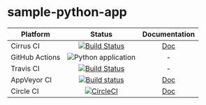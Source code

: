 # sample-python-app

| Platform      |  Status       | Documentation     |
| ------------- |:-------------:|:-----------------:|
| Cirrus CI     | [![Build Status](https://api.cirrus-ci.com/github/shaman-scheduler/sample-python-app.svg)](https://cirrus-ci.com/github/shaman-scheduler/sample-python-app) | [Doc](https://cirrus-ci.org/examples/#junit)
| GitHub Actions | ![Python application](https://github.com/shaman-scheduler/sample-python-app/workflows/Python%20application/badge.svg) | -
| Travis CI     | [![Build Status](https://travis-ci.org/shaman-scheduler/sample-python-app.svg?branch=master)](https://travis-ci.org/shaman-scheduler/sample-python-app) | -
| AppVeyor CI   | [![Build status](https://ci.appveyor.com/api/projects/status/jet8xsjjidwawsdh/branch/master?svg=true)](https://ci.appveyor.com/project/ligurio/sample-python-app/branch/master) | [Doc](https://www.appveyor.com/docs/running-tests/#uploading-xml-test-results)
| Circle CI     | [![CircleCI](https://circleci.com/gh/shaman-scheduler/sample-python-app.svg?style=svg)](https://circleci.com/gh/shaman-scheduler/sample-python-app) | [Doc](https://circleci.com/docs/2.0/collect-test-data/)
